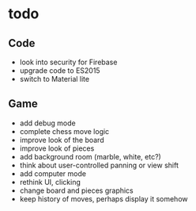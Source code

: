 # todo

## Code
- look into security for Firebase
- upgrade code to ES2015
- switch to Material lite

## Game
- add debug mode
- complete chess move logic
- improve look of the board
- improve look of pieces
- add background room (marble, white, etc?)
- think about user-controlled panning or view shift
- add computer mode
- rethink UI, clicking
- change board and pieces graphics
- keep history of moves, perhaps display it somehow
